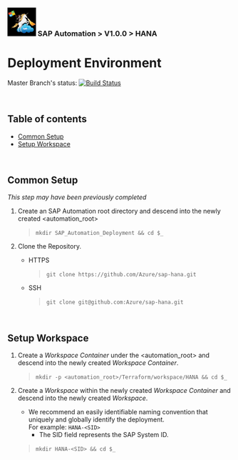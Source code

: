 ### <img src="../../documentation/assets/UnicornSAPBlack256x256.png" width="64px"> SAP Automation > V1.0.0 > HANA <!-- omit in toc -->
# Deployment Environment <!-- omit in toc -->

Master Branch's status: [![Build Status](https://dev.azure.com/azuresaphana/Azure-SAP-HANA/_apis/build/status/Azure.sap-hana.v2?branchName=master)](https://dev.azure.com/azuresaphana/Azure-SAP-HANA/_build/latest?definitionId=6&branchName=master)

<br>

## Table of contents <!-- omit in toc -->

- [Common Setup](#common-setup)
- [Setup Workspace](#setup-workspace)

<br>

## Common Setup
*This step may have been previously completed*
1. Create an SAP Automation root directory and descend into the newly created <automation_root>

   > `mkdir SAP_Automation_Deployment && cd $_`

2. Clone the Repository.

   - HTTPS

     > `git clone https://github.com/Azure/sap-hana.git`

   - SSH

     > `git clone git@github.com:Azure/sap-hana.git`

<br>

## Setup Workspace

1. Create a *Workspace Container* under the <automation_root> and descend into the newly created *Workspace Container*.

   > `mkdir -p <automation_root>/Terraform/workspace/HANA && cd $_`

2. Create a *Workspace* within the newly created *Workspace Container* and descend into the newly created *Workspace*.
   - We recommend an easily identifiable naming convention that uniquely and globally identify the deployment.
   <br>For example: `HANA-<SID>`
     - The SID    field represents the SAP System ID.

   > `mkdir HANA-<SID> && cd $_`
